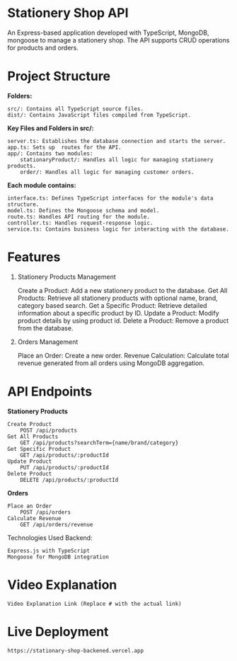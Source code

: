 # Stationery Shop API

An Express-based application developed with TypeScript, MongoDB, mongoose to manage a stationery shop. The API supports CRUD operations for products and orders.

# Project Structure

**Folders:**

    src/: Contains all TypeScript source files.
    dist/: Contains JavaScript files compiled from TypeScript.

**Key Files and Folders in src/:**

    server.ts: Establishes the database connection and starts the server.
    app.ts: Sets up  routes for the API.
    app/: Contains two modules:
        stationaryProduct/: Handles all logic for managing stationery products.
        order/: Handles all logic for managing customer orders.

**Each module contains:**

    interface.ts: Defines TypeScript interfaces for the module's data structure.
    model.ts: Defines the Mongoose schema and model.
    route.ts: Handles API routing for the module.
    controller.ts: Handles request-response logic.
    service.ts: Contains business logic for interacting with the database.

# Features

1. Stationery Products Management

    Create a Product: Add a new stationery product to the database.
    Get All Products: Retrieve all stationery products with optional name, brand, category based search.
    Get a Specific Product: Retrieve detailed information about a specific product by ID.
    Update a Product: Modify product details by using product id.
    Delete a Product: Remove a product from the database.

2. Orders Management

    Place an Order: Create a new order.
    Revenue Calculation: Calculate total revenue generated from all orders using MongoDB aggregation.

# API Endpoints
 
 **Stationery Products**

    Create Product
        POST /api/products
    Get All Products
        GET /api/products?searchTerm={name/brand/category}
    Get Specific Product
        GET /api/products/:productId
    Update Product
        PUT /api/products/:productId
    Delete Product
        DELETE /api/products/:productId

**Orders**

    Place an Order
        POST /api/orders
    Calculate Revenue
        GET /api/orders/revenue

Technologies Used
Backend:

    Express.js with TypeScript
    Mongoose for MongoDB integration

# Video Explanation

    Video Explanation Link (Replace # with the actual link)

# Live Deployment

    https://stationary-shop-backened.vercel.app

